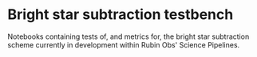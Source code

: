 # Bright star subtraction testbench
Notebooks containing tests of, and metrics for, the bright star subtraction scheme currently in development within Rubin Obs' Science Pipelines.
